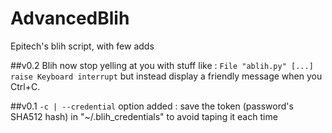 # AdvancedBlih
Epitech's blih script, with few adds

##v0.2
Blih now stop yelling at you with stuff like : ```File "ablih.py" [...] raise Keyboard interrupt``` but instead display a friendly message when you Ctrl+C.

##v0.1
```-c | --credential``` option added : save the token (password's SHA512 hash) in "~/.blih_credentials" to avoid taping it each time